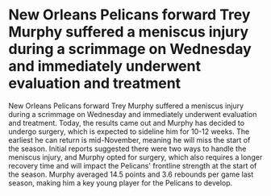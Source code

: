 # New Orleans Pelicans forward Trey Murphy suffered a meniscus injury during a scrimmage on Wednesday and immediately underwent evaluation and treatment 
 New Orleans Pelicans forward Trey Murphy suffered a meniscus injury during a scrimmage on Wednesday and immediately underwent evaluation and treatment. Today, the results came out and Murphy has decided to undergo surgery, which is expected to sideline him for 10-12 weeks. The earliest he can return is mid-November, meaning he will miss the start of the season. Initial reports suggested there were two ways to handle the meniscus injury, and Murphy opted for surgery, which also requires a longer recovery time and will impact the Pelicans' frontline strength at the start of the season. Murphy averaged 14.5 points and 3.6 rebounds per game last season, making him a key young player for the Pelicans to develop.